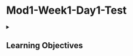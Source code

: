 # Mod1-Week1-Day1-Test

<details>
<summary> 
 
 <h2>Learning Objectives <h2/> 
 
  </summary>



<p>By the end of the lecture you should be able to:


 - Know how to succesfully learn
 - Common Concerns
 - Describe roles of a web developer
 - Describe how the web works
 - Describe the architecture of a web application
 - Identify common phases in the software development life cycle


<details>
<summary> 
    <b>How to learn in this course</b> 
</summary>


- Things are not always going to go as planned. <br>
![Slide 3 image](/images/slide3.png)

- Being confused/lost is NORMAL. No one pays you because you know all the answers. The job is about jumping into confusion and being able to find a solution. Get comfortable with being uncomfortable.

![Slide 3 image](/images/slide5.png)
- The maximum point of learning is right at the edge of learning and panic.

***

- This experience is a rollercoaster.
![Slide 3 image](/images/slide4.png)

***

<b>Successful Students:</b>

- Find programming fascinating. They don't think of it as an obligation or chore.

- Go above and beyond what we teach. If there is something they feel they should know, they will go and learn it. If there is a problem for which they think they need more information to solve, they go and find that information.

- Don't wait for instructors to hand them the answer.
See that programming is not about learning a recipe, it's about developing a mindset to solve unforeseen problems. One size does not fit all.

- Work Hard: Students should be ready to apply 20-25 hours/week outside of the classroom for studying.

***

<b>Collaborative Culture in the Classroom</b>

- Take care of each other

- Benchmarking: some are good at one thing, others at another

- Leverage each other's strengths.

- Teaching is the best way of truly solidifying your understanding of a concept

- Your classmates will be the best foundation for establishing a professional network in tech!

- Golden Rule: If your not asking for help or asking someone if they need help - your doing something wrong. 


</details>

<details>
<summary> 
    <b>Common Concerns</b>
</summary>

- I'm making a lot of mistakes

    - mistakes are a part of life as a developer

- I don't feel comfortable with the material
    - you probably will never feel the material is easy, but you should be able to do the work

    - by the end of each module project, you should feel mostly comfortable with the material
- I feel good during class, but it's difficult to innovate on my own
    - There are three stages to learning something:
        - Imitation (follow along)
        - Assimilation (repetitive simple tasks: homework and labs)
        - Innovation (build something new on your own - project time)
- Everyone at work will realize I know nothing
    - this is called the imposter syndrome, and it's very common
    - nobody knows everything, it's about how well you learn
- I don't "do" math
    - that's why we have the computer do it for us!
    - programming is more about thinking logically than doing equations

- What's the best practice? What's the one "correct" answer?
    - Best practices change constantly and from company to company
    - If you think properly, you'll probably naturally arrive at a best practice
    - All that matters is "Does it work?"
        - A company that hires someone with 3 months of experience doesn't really care about code quality
        - Use your time to learn new technology or strengthen your problem solving



</details>

<details>
<summary>
 <b>The Role of A Web Developer</b>
 </summary>

- A programmer/developer who specializes in the development of web
- Creates websites by using HTML/CSS/JS and/or other tools
- Integrates data from back-end services and/or databases
- Is responsible for maintaining sites


</details>

<details>
 <summary>
 <b>How the web works</b>
 </summary>

 - User requests a web page via browser
 - DNS finds the server hosting the requested web page
 - Web server then returns the web page/s with all its content.

 ![Slide 12 image](/images/slide12.png)

</details>







</details>
